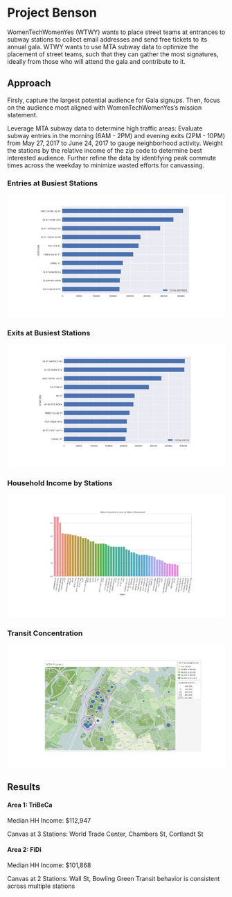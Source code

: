 # Project Benson
WomenTechWomenYes (WTWY) wants to place street teams at entrances to subway stations to collect email addresses and send free tickets to its annual gala. WTWY wants to use MTA subway data to optimize the placement of street teams, such that they can gather the most signatures, ideally from those who will attend the gala and contribute to it.

## Approach
Firsly, capture the largest potential audience for Gala signups. Then, focus on the audience most aligned with WomenTechWomenYes’s mission statement.

Leverage MTA subway data to determine high traffic areas: Evaluate subway entries in the morning (6AM - 2PM) and evening exits (2PM - 10PM) from May 27, 2017 to June 24, 2017 to gauge neighborhood activity. Weight the stations by the relative income of the zip code to determine best interested audience. Further refine the data by identifying peak commute times across the weekday to minimize wasted efforts for canvassing.

### Entries at Busiest Stations
![alt text](https://github.com/lixiuqi/lixiuqi.github.io/blob/master/images/entries.png)

### Exits at Busiest Stations
![alt text](https://github.com/lixiuqi/lixiuqi.github.io/blob/master/images/exits.png)

### Household Income by Stations
![alt text](https://github.com/lixiuqi/lixiuqi.github.io/blob/master/images/household_income_by_stations.png)

### Transit Concentration
![alt text](https://github.com/lixiuqi/lixiuqi.github.io/blob/master/images/transit_concentraction.png)

## Results
#### Area 1: TriBeCa

Median HH Income: $112,947

Canvas at 3 Stations: World Trade Center, Chambers St, Cortlandt St

#### Area 2: FiDi

Median HH Income: $101,868

Canvas at 2 Stations: Wall St, Bowling Green
Transit behavior is consistent across multiple stations
